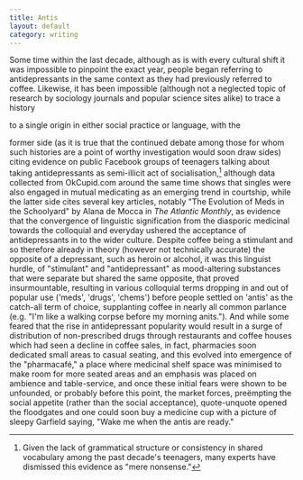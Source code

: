 ```yaml
---
title: Antis
layout: default
category: writing
---
```

Some time within the last decade, although as is with every cultural shift it
was impossible to pinpoint the exact year, people began referring to
antidepressants in the same context as they had previously referred to coffee.
Likewise, it has been impossible (although not a neglected topic of research by
sociology journals and popular science sites alike) to trace a history
<!-- more --> to a single origin in either social practice or language, with the
former side (as it is true that the continued debate among those for whom such
histories are a point of worthy investigation would soon draw sides) citing
evidence on public Facebook groups of teenagers talking about taking
antidepressants as semi-illicit act of socialisation,[^1] although data
collected from OkCupid.com around the same time shows that singles were also
engaged in mutual medicating as an emerging trend in courtship, while the latter
side cites several key articles, notably "The Evolution of Meds in the
Schoolyard" by Alana de Mocca in _The Atlantic Monthly_, as evidence that the
convergence of linguistic signification from the diasporic medicinal towards the
colloquial and everyday ushered the acceptance of antidepressants in to the
wider culture. Despite coffee being a stimulant and so therefore already in
theory (however not technically accurate) the opposite of a depressant, such as
heroin or alcohol, it was this linguist hurdle, of "stimulant" and
"antidepressant" as mood-altering substances that were separate but shared the
same opposite, that proved insurmountable, resulting in various colloquial terms
dropping in and out of popular use ('meds', 'drugs', 'chems') before people
settled on 'antis' as the catch-all term of choice, supplanting coffee in nearly
all common parlance (e.g. "I'm like a walking corpse before my morning anits.").
And while some feared that the rise in antidepressant popularity would result in
a surge of distribution of non-prescribed drugs through restaurants and coffee
houses which had seen a decline in coffee sales, in fact, pharmacies soon
dedicated small areas to casual seating, and this evolved into emergence of the
"pharmacafé," a place where medicinal shelf space was minimised to make room for
more seated areas and an emphasis was placed on ambience and table-service, and
once these initial fears were shown to be unfounded, or probably before this
point, the market forces, preëmpting the social appetite (rather than the social
acceptance), quote-unquote opened the floodgates and one could soon buy a
medicine cup with a picture of sleepy Garfield saying, "Wake me when the antis
are ready."

[^1]: Given the lack of grammatical structure or consistency in shared
    vocabulary among the past decade's teenagers, many experts have
    dismissed this evidence as "mere nonsense."
